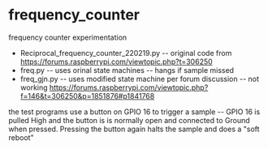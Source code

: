 # frequency_counter
frequency counter experimentation

* Reciprocal_frequency_counter_220219.py -- original code from https://forums.raspberrypi.com/viewtopic.php?t=306250
* freq.py -- uses orinal state machines -- hangs if sample missed
* freq_gjn.py -- uses modified state machine per forum discussion -- not working  https://forums.raspberrypi.com/viewtopic.php?f=146&t=306250&p=1851876#p1841768

the test programs use a button on GPIO 16 to trigger a sample -- GPIO 16 is pulled High and the button is is normally open and connected to Ground when pressed.
Pressing the button again halts the sample and does a "soft reboot"
